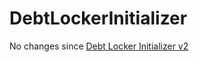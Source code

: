 # DebtLockerInitializer

No changes since [Debt Locker Initializer v2](smart-contracts/lockers/debtlockers/v2/debtlockerinitializer.md)
